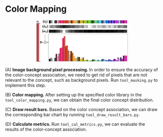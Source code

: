 # Color Mapping

<div align=center><img src="https://github.com/ZiqiYe77/CCAIC/blob/main/docs/ColorMapping.png" width="60%"></div>


(A) <b>Image background pixel processing. </b>
In order to ensure the accuracy of the color-concept association, we need to get rid of pixels that are not relevant to the concept, such as background pixels. Run `tool_masking.py` to implement this step.

(B) <b>Color mapping. </b>
After setting up the specified color library in the `tool_color_mapping.py`, we can obtain the final color concept distribution.

(C) <b>Draw result bars. </b>
Based on the color concept association, we can draw the corresponding bar chart by running `tool_draw_result_bars.py`.

(D) <b>Calculate metrics. </b>
Run `tool_cal_metrics.py`, we can evaluate the results of the color-concept association.
